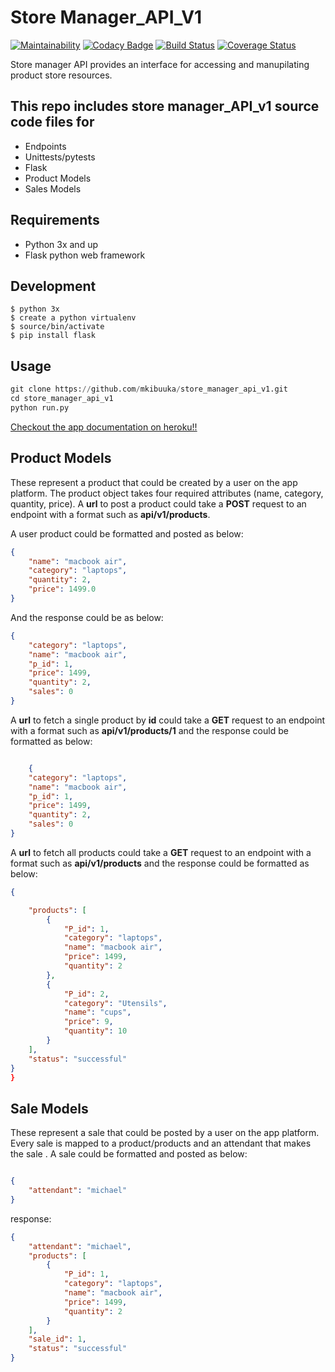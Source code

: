 # Store Manager_API_V1

[![Maintainability](https://api.codeclimate.com/v1/badges/c4b765fc3ef09ddeadf2/maintainability)](https://codeclimate.com/github/mkibuuka/store_manager_api_v1/maintainability)  [![Codacy Badge](https://api.codacy.com/project/badge/Grade/085901b67d7f4a49a921cf0f68a1098a)](https://www.codacy.com/app/mkibuuka/store_manager_api_v1?utm_source=github.com&amp;utm_medium=referral&amp;utm_content=mkibuuka/store_manager_api_v1&amp;utm_campaign=Badge_Grade) [![Build Status](https://travis-ci.org/mkibuuka/store_manager_api_v1.svg?branch=ap1-v3-ft-%23161573359-signup-login-logout)](https://travis-ci.org/mkibuuka/store_manager_api_v1) [![Coverage Status](https://coveralls.io/repos/github/mkibuuka/store_manager_api_v1/badge.svg?branch=ap1-v3-ft-%23161573359-signup-login-logout)](https://coveralls.io/github/mkibuuka/store_manager_api_v1?branch=ap1-v3-ft-%23161573359-signup-login-logout)

Store manager API provides an interface for accessing and manupilating product store resources.

## This repo includes store manager_API_v1 source code files for
* Endpoints
* Unittests/pytests
* Flask
* Product Models
* Sales Models

## Requirements
* Python 3x and up
* Flask python web framework

## Development
```
$ python 3x
$ create a python virtualenv
$ source/bin/activate
$ pip install flask
```
## Usage

```python
git clone https://github.com/mkibuuka/store_manager_api_v1.git
cd store_manager_api_v1
python run.py
```

[Checkout the app documentation on heroku!!](https://that-store-manager-app-v2.herokuapp.com)


## Product Models
These represent a product that could be created by a user on the app platform. The product object takes four required attributes (name, category, quantity, price).
A **url** to post a product could take a **POST** request to an endpoint with a format such as **api/v1/products**.

A user product could be formatted and posted as below:
```json
{
	"name": "macbook air",
	"category": "laptops",
	"quantity": 2,
	"price": 1499.0
}
```
And the response could be as below:
```json
{
    "category": "laptops",
    "name": "macbook air",
    "p_id": 1,
    "price": 1499,
    "quantity": 2,
    "sales": 0
}
```
A **url** to fetch a single product by **id** could take a **GET** request to an endpoint with a format such as **api/v1/products/1** and the response could be formatted as below:
```json

    {
    "category": "laptops",
    "name": "macbook air",
    "p_id": 1,
    "price": 1499,
    "quantity": 2,
    "sales": 0
}

```
A **url** to fetch all products could take a **GET** request to an endpoint with a format such as **api/v1/products** and the response could be formatted as below:
```json
{

    "products": [
        {
            "P_id": 1,
            "category": "laptops",
            "name": "macbook air",
            "price": 1499,
            "quantity": 2
        },
        {
            "P_id": 2,
            "category": "Utensils",
            "name": "cups",
            "price": 9,
            "quantity": 10
        }
    ],
    "status": "successful"
}
}
```

## Sale Models
These represent a sale that could be posted by a user on the app platform. Every sale is mapped to a product/products and an attendant that makes the sale .
A sale could be formatted and posted as below:
```json

{
	"attendant": "michael"
}
```

response:
```json
{
    "attendant": "michael",
    "products": [
        {
            "P_id": 1,
            "category": "laptops",
            "name": "macbook air",
            "price": 1499,
            "quantity": 2
        }
    ],
    "sale_id": 1,
    "status": "successful"
}
```
